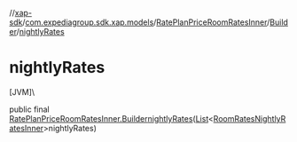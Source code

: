 //[xap-sdk](../../../../index.md)/[com.expediagroup.sdk.xap.models](../../index.md)/[RatePlanPriceRoomRatesInner](../index.md)/[Builder](index.md)/[nightlyRates](nightly-rates.md)

# nightlyRates

[JVM]\

public final [RatePlanPriceRoomRatesInner.Builder](index.md)[nightlyRates](nightly-rates.md)([List](https://docs.oracle.com/javase/8/docs/api/java/util/List.html)&lt;[RoomRatesNightlyRatesInner](../../-room-rates-nightly-rates-inner/index.md)&gt;nightlyRates)
